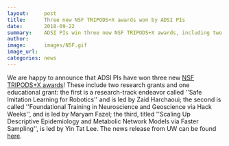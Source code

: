 ```yaml
---
layout:     post
title:      Three new NSF TRIPODS+X awards won by ADSI PIs
date:       2018-09-22 
summary:    ADSI PIs win three new NSF TRIPODS+X awards, including two research grants and one educational grant. 
author:     
image:      images/NSF.gif
image_url:  
categories: news
---
```


We are happy to announce that ADSI PIs have won three new [NSF TRIPODS+X awards](https://www.nsf.gov/news/news_summ.jsp?cntn_id=296537&WT.mc_id=USNSF_51&WT.mc_ev=click)! These include two research grants and one educational grant: the first is a research-track endeavor called ''Safe Imitation Learning for Robotics'' and is led by Zaid Harchaoui; the second is called ''Foundational Training in Neuroscience and Geoscience via Hack Weeks'', and is led by Maryam Fazel; the third, titled ''Scaling Up Descriptive Epidemiology and Metabolic Network Models via Faster Sampling'', is led by Yin Tat Lee. The news release from UW can be found [here](https://www.washington.edu/news/2018/09/12/tripodsx-grants-data-science/). 
